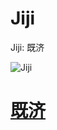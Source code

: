# Jiji

Jiji: 既济

![Jiji](https://88o.io/wp-content/uploads/2018/09/63-e697a2e6b58ejiji.jpg)

# [既济](./e697a2e6b58ejiji_cn.md)
